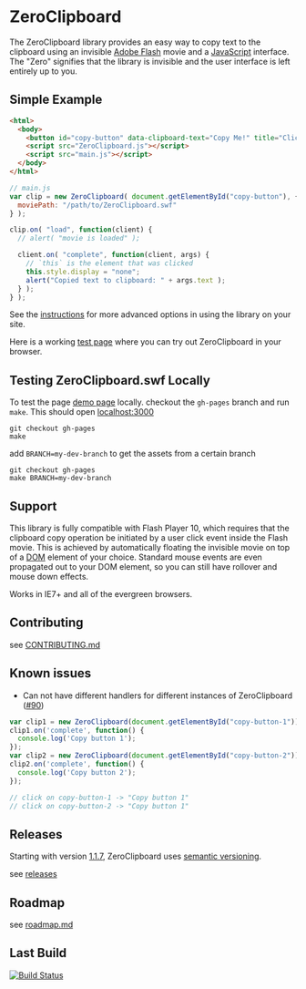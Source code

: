 # ZeroClipboard

The ZeroClipboard library provides an easy way to copy text to the clipboard using an invisible [Adobe Flash](http://en.wikipedia.org/wiki/Adobe_Flash) movie and a [JavaScript](http://en.wikipedia.org/wiki/JavaScript) interface. The "Zero" signifies that the library is invisible and the user interface is left entirely up to you.

## Simple Example

``` html
<html>
  <body>
    <button id="copy-button" data-clipboard-text="Copy Me!" title="Click to copy me.">Copy to Clipboard</button>
    <script src="ZeroClipboard.js"></script>
    <script src="main.js"></script>
  </body>
</html>
```

``` js
// main.js
var clip = new ZeroClipboard( document.getElementById("copy-button"), {
  moviePath: "/path/to/ZeroClipboard.swf"
} );

clip.on( "load", function(client) {
  // alert( "movie is loaded" );

  client.on( "complete", function(client, args) {
    // `this` is the element that was clicked
    this.style.display = "none";
    alert("Copied text to clipboard: " + args.text );
  } );
} );
```

See the [instructions](docs/instructions.md) for more advanced options in using the library on your site.

Here is a working [test page](http://zeroclipboard.org/#demo) where you can try out ZeroClipboard in your browser.

## Testing ZeroClipboard.swf Locally

To test the page [demo page](http://zeroclipboard.org/#demo) locally. checkout the `gh-pages` branch and run `make`. This should open [localhost:3000](http://localhost:3000/)

```
git checkout gh-pages
make
```
add `BRANCH=my-dev-branch` to get the assets from a certain branch

```
git checkout gh-pages
make BRANCH=my-dev-branch
```

## Support

This library is fully compatible with Flash Player 10, which requires that the clipboard copy operation be initiated by a user click event inside the Flash movie. This is achieved by automatically floating the invisible movie on top of a [DOM](http://en.wikipedia.org/wiki/Document_Object_Model) element of your choice. Standard mouse events are even propagated out to your DOM element, so you can still have rollover and mouse down effects.

Works in IE7+ and all of the evergreen browsers.

## Contributing

see [CONTRIBUTING.md](CONTRIBUTING.md)

## Known issues

- Can not have different handlers for different instances of ZeroClipboard ([#90](https://github.com/zeroclipboard/zeroclipboard/issues/90))

```js
var clip1 = new ZeroClipboard(document.getElementById("copy-button-1"));
clip1.on('complete', function() {
  console.log('Copy button 1');
});
var clip2 = new ZeroClipboard(document.getElementById("copy-button-2"));
clip2.on('complete', function() {
  console.log('Copy button 2');
});

// click on copy-button-1 -> "Copy button 1"
// click on copy-button-2 -> "Copy button 1"
```

## Releases

Starting with version [1.1.7](https://github.com/zeroclipboard/zeroclipboard/releases/tag/v1.1.7), ZeroClipboard uses [semantic versioning](http://semver.org/).

see [releases](https://github.com/zeroclipboard/zeroclipboard/releases)

## Roadmap

see [roadmap.md](docs/roadmap.md)

## Last Build

[![Build Status](https://secure.travis-ci.org/zeroclipboard/zeroclipboard.png?branch=master)](https://travis-ci.org/zeroclipboard/zeroclipboard)
